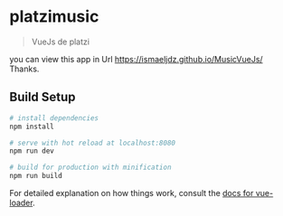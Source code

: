 # platzimusic

> VueJs de platzi

you can view this app in Url https://ismaeljdz.github.io/MusicVueJs/
Thanks.

## Build Setup

``` bash
# install dependencies
npm install

# serve with hot reload at localhost:8080
npm run dev

# build for production with minification
npm run build
```

For detailed explanation on how things work, consult the [docs for vue-loader](http://vuejs.github.io/vue-loader).
